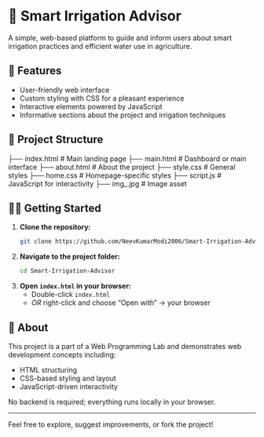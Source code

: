 # 🌱 Smart Irrigation Advisor

A simple, web-based platform to guide and inform users about smart irrigation practices and efficient water use in agriculture.

## 🚀 Features

- User-friendly web interface
- Custom styling with CSS for a pleasant experience
- Interactive elements powered by JavaScript
- Informative sections about the project and irrigation techniques

## 📁 Project Structure

├── index.html # Main landing page
├── main.html # Dashboard or main interface
├── about.html # About the project
├── style.css # General styles
├── home.css # Homepage-specific styles
├── script.js # JavaScript for interactivity
├── img_.jpg # Image asset


## 🧑‍💻 Getting Started

1. **Clone the repository:**
    ```bash
    git clone https://github.com/NeevKumarModi2006/Smart-Irrigation-Advisor.git
    ```
2. **Navigate to the project folder:**
    ```bash
    cd Smart-Irrigation-Advisor
    ```
3. **Open `index.html` in your browser:**
    - Double-click `index.html`  
    - *OR* right-click and choose “Open with” → your browser

## 📖 About

This project is a part of a Web Programming Lab and demonstrates web development concepts including:
- HTML structuring
- CSS-based styling and layout
- JavaScript-driven interactivity

No backend is required; everything runs locally in your browser.

---

Feel free to explore, suggest improvements, or fork the project!

